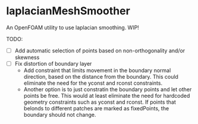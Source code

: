 # laplacianMeshSmoother
An OpenFOAM utility to use laplacian smoothing. WIP!

TODO:
- [ ] Add automatic selection of points based on non-orthogonality and/or skewness
- [ ] Fix distortion of boundary layer
  - Add constraint that limits movement in the boundary normal direction, based on the distance from the boundary. This could eliminate the need for the yconst and rconst constraints.
  - Another option is to just constratin the boundary points and let other points be free. This would at least eliminate the need for hardcoded geometry constraints such as yconst and rconst.
    If points that belonds to different patches are marked as fixedPoints, the boundary should not change.
